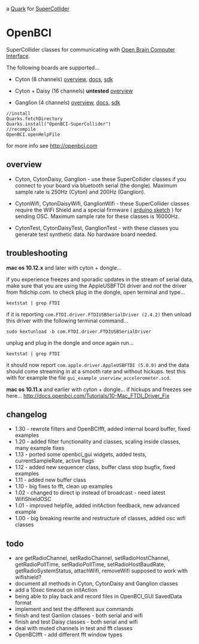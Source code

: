 a [Quark](http://supercollider-quarks.github.io/quarks/) for [SuperCollider](http://supercollider.github.io)

# OpenBCI
SuperCollider classes for communicating with [Open Brain Computer Interface](http://openbci.com).

The following boards are supported...

* Cyton (8 channels) [overview](https://shop.openbci.com/collections/frontpage/products/cyton-biosensing-board-8-channel?variant=38958638542), [docs](http://docs.openbci.com/Hardware/02-Cyton), [sdk](http://docs.openbci.com/OpenBCI%20Software/04-OpenBCI_Cyton_SDK)

* Cyton + Daisy (16 channels) **untested** [overview](https://shop.openbci.com/collections/frontpage/products/cyton-daisy-biosensing-boards-16-channel?variant=38959256526)

* Ganglion (4 channels) [overview](https://shop.openbci.com/collections/frontpage/products/pre-order-ganglion-board?variant=13461804483), [docs](http://docs.openbci.com/Hardware/07-Ganglion), [sdk](http://docs.openbci.com/OpenBCI%20Software/06-OpenBCI_Ganglion_SDK)

```supercollider
//install
Quarks.fetchDirectory
Quarks.install("OpenBCI-SuperCollider")
//recompile
OpenBCI.openHelpFile
```

for more info see http://openbci.com

## overview

* Cyton, CytonDaisy, Ganglion - use these SuperCollider classes if you connect to your board via bluetooth serial (the dongle). Maximum sample rate is 250Hz (Cyton) and 200Hz (Ganglion).

* CytonWifi, CytonDaisyWifi, GanglionWifi - these SuperCollider classes require the WiFi Shield and a special firmware ( [arduino sketch](https://github.com/redFrik/OpenBCI_WIFI/blob/OpenSoundControl/examples/WifiShieldOSC/WifiShieldOSC.ino) ) for sending OSC. Maximum sample rate for these classes is 16000Hz.

* CytonTest, CytonDaisyTest, GanglionTest - with these classes you generate test synthetic data. No hardware board needed.

## troubleshooting

**mac os 10.12.x** and later with cyton + dongle...

if you experience freezes and sporadic updates in the stream of serial data, make sure that you are using the AppleUSBFTDI driver and *not* the driver from ftdichip.com.
to check plug in the dongle, open terminal and type...
```
kextstat | grep FTDI
```
if it is reporting `com.FTDI.driver.FTDIUSBSerialDriver (2.4.2)` then unload this driver with the following terminal command...
```
sudo kextunload -b com.FTDI.driver.FTDIUSBSerialDriver
```
unplug and plug in the dongle and once again run...
```
kextstat | grep FTDI
```
it should now report `com.apple.driver.AppleUSBFTDI (5.0.0)` and the data should come streaming in at a smooth rate and without hickups. test this with for example the file `gui_example_userview_accelerometer.scd`.

**mac os 10.11.x** and earlier with cyton + dongle...
if hickups and freezes see here... http://docs.openbci.com/Tutorials/10-Mac_FTDI_Driver_Fix

## changelog

* 1.30 - rewrote filters and OpenBCIfft, added internal board buffer, fixed examples
* 1.20 - added filter functionality and classes, scaling inside classes, many example fixes
* 1.13 - ported some openbci_gui widgets, added tests, currentSampleRate, active flags
* 1.12 - added new sequencer class, buffer class stop bugfix, fixed examples
* 1.11 - added new buffer class
* 1.10 - big fixes to fft, clean up examples
* 1.02 - changed to direct ip instead of broadcast - need latest WifiShieldOSC
* 1.01 - improved helpfile, added initAction feedback, new advanced example
* 1.00 - big breaking rewrite and restructure of classes, added osc wifi classes

## todo

* are getRadioChannel, setRadioChannel, setRadioHostChannel, getRadioPollTime, setRadioPollTime, setRadioHostBaudRate, getRadioSystemStatus, attachWifi, removeWifi supposed to work with wifishield?
* document all methods in Cyton, CytonDaisy and Ganglion classes
* add a 10sec timeout on initAction
* being able to play back and record files in OpenBCI_GUI SavedData format
* implement and test the different aux commands
* finish and test Ganlion classes - both serial and wifi
* finish and test Daisy classes - both serial and wifi
* deal with muted channels in test and fft classes
* OpenBCIfft - add different fft window types
